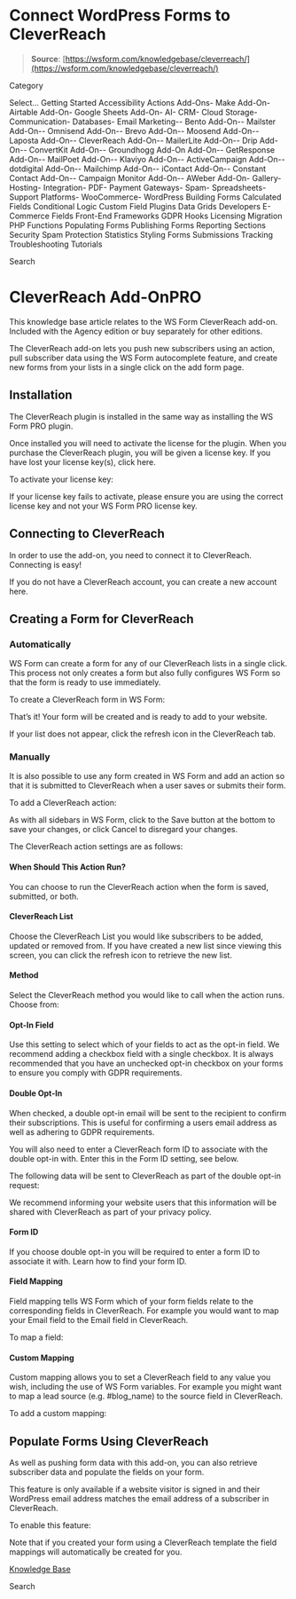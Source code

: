 # Connect WordPress Forms to CleverReach

> **Source**: [https://wsform.com/knowledgebase/cleverreach/](https://wsform.com/knowledgebase/cleverreach/)


Category

Select...
 Getting Started Accessibility Actions Add-Ons- Make Add-On- Airtable Add-On- Google Sheets Add-On- AI- CRM- Cloud Storage- Communication- Databases- Email Marketing-- Bento Add-On-- Mailster Add-On-- Omnisend Add-On-- Brevo Add-On-- Moosend Add-On-- Laposta Add-On-- CleverReach Add-On-- MailerLite Add-On-- Drip Add-On-- ConvertKit Add-On-- Groundhogg Add-On Add-On-- GetResponse Add-On-- MailPoet Add-On-- Klaviyo Add-On-- ActiveCampaign Add-On-- dotdigital Add-On-- Mailchimp Add-On-- iContact Add-On-- Constant Contact Add-On-- Campaign Monitor Add-On-- AWeber Add-On- Gallery- Hosting- Integration- PDF- Payment Gateways- Spam- Spreadsheets- Support Platforms- WooCommerce- WordPress Building Forms Calculated Fields Conditional Logic Custom Field Plugins Data Grids Developers E-Commerce Fields Front-End Frameworks GDPR Hooks Licensing Migration PHP Functions Populating Forms Publishing Forms Reporting Sections Security Spam Protection Statistics Styling Forms Submissions Tracking Troubleshooting Tutorials

Search

# CleverReach Add-OnPRO

This knowledge base article relates to the WS Form CleverReach add-on.
Included with the Agency edition or buy separately for other editions.

The CleverReach add-on lets you push new subscribers using an action, pull subscriber data using the WS Form autocomplete feature, and create new forms from your lists in a single click on the add form page.

## Installation

The CleverReach plugin is installed in the same way as installing the WS Form PRO plugin.

Once installed you will need to activate the license for the plugin. When you purchase the CleverReach plugin, you will be given a license key. If you have lost your license key(s), click here.

To activate your license key:

If your license key fails to activate, please ensure you are using the correct license key and not your WS Form PRO license key.

## Connecting to CleverReach

In order to use the add-on, you need to connect it to CleverReach. Connecting is easy!

If you do not have a CleverReach account, you can create a new account here.

## Creating a Form for CleverReach

### Automatically

WS Form can create a form for any of our CleverReach lists in a single click. This process not only creates a form but also fully configures WS Form so that the form is ready to use immediately.

To create a CleverReach form in WS Form:

That’s it! Your form will be created and is ready to add to your website.

If your list does not appear, click the refresh icon in the CleverReach tab.

### Manually

It is also possible to use any form created in WS Form and add an action so that it is submitted to CleverReach when a user saves or submits their form.

To add a CleverReach action:

As with all sidebars in WS Form, click to the Save button at the bottom to save your changes, or click Cancel to disregard your changes.

The CleverReach action settings are as follows:

#### When Should This Action Run?

You can choose to run the CleverReach action when the form is saved, submitted, or both.

#### CleverReach List

Choose the CleverReach List you would like subscribers to be added, updated or removed from. If you have created a new list since viewing this screen, you can click the refresh icon to retrieve the new list.

#### Method

Select the CleverReach method you would like to call when the action runs. Choose from:

#### Opt-In Field

Use this setting to select which of your fields to act as the opt-in field. We recommend adding a checkbox field with a single checkbox. It is always recommended that you have an unchecked opt-in checkbox on your forms to ensure you comply with GDPR requirements.

#### Double Opt-In

When checked, a double opt-in email will be sent to the recipient to confirm their subscriptions. This is useful for confirming a users email address as well as adhering to GDPR requirements.

You will also need to enter a CleverReach form ID to associate with the double opt-in with. Enter this in the Form ID setting, see below.

The following data will be sent to CleverReach as part of the double opt-in request:

We recommend informing your website users that this information will be shared with CleverReach as part of your privacy policy.

#### Form ID

If you choose double opt-in you will be required to enter a form ID to associate it with. Learn how to find your form ID.

#### Field Mapping

Field mapping tells WS Form which of your form fields relate to the corresponding fields in CleverReach. For example you would want to map your Email field to the Email field in CleverReach.

To map a field:

#### Custom Mapping

Custom mapping allows you to set a CleverReach field to any value you wish, including the use of WS Form variables. For example you might want to map a lead source (e.g. #blog_name) to the source field in CleverReach.

To add a custom mapping:

## Populate Forms Using CleverReach

As well as pushing form data with this add-on, you can also retrieve subscriber data and populate the fields on your form.

This feature is only available if a website visitor is signed in and their WordPress email address matches the email address of a subscriber in CleverReach.

To enable this feature:

Note that if you created your form using a CleverReach template the field mappings will automatically be created for you.

 

[Knowledge Base](https://wsform.com/knowledgebase/)

Search

